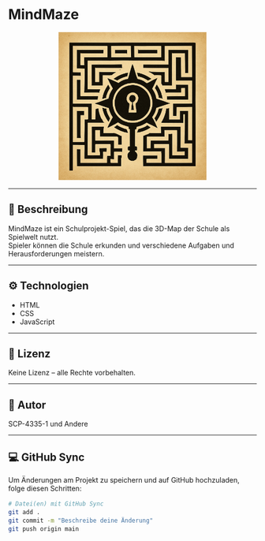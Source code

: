 # MindMaze

<p align="center">
  <img src="MindMaze-Logo.png" alt="MindMaze Logo" width="300"/>
</p>

---

## 📖 Beschreibung
MindMaze ist ein Schulprojekt-Spiel, das die 3D-Map der Schule als Spielwelt nutzt.  
Spieler können die Schule erkunden und verschiedene Aufgaben und Herausforderungen meistern.

---

## ⚙️ Technologien
- HTML  
- CSS  
- JavaScript  

---

## 📝 Lizenz
Keine Lizenz – alle Rechte vorbehalten.

---

## 👥 Autor
SCP-4335-1 und Andere

---

## 💻 GitHub Sync
Um Änderungen am Projekt zu speichern und auf GitHub hochzuladen, folge diesen Schritten:

```bash
# Datei(en) mit GitHub Sync
git add .
git commit -m "Beschreibe deine Änderung"
git push origin main
